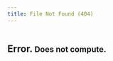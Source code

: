 ```yaml
---
title: File Not Found (404)
---
```


<div class="row">
	<div class="large-8 large-centered columns panel callout">
		<h2>Error. <small>Does not compute.</small></h2>
	</div>
</div>

<div class="row">
	<div class="large-12 columns">
		<div id="kids404">
			<div class="kids404-wrapper">
			</div>
		</div>
	</div>
</div>

<script id='404kids-script' src="https://s3.amazonaws.com/404kids/src/embed.js" type="text/javascript"></script>